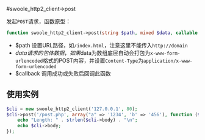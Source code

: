 #swoole_http2_client->post

发起`POST`请求，函数原型：
```php
function swoole_http2_client->post(string $path, mixed $data, callable $callback);
```

* $path 设置URL路径，如`/index.html`，注意这里不能传入`http://domain`
* $data 请求的包体数据，如果$data为数组底层自动会打包为`x-www-form-urlencoded`格式的POST内容，并设置`Content-Type`为`application/x-www-form-urlencoded`
* $callback 调用成功或失败后回调此函数

使用实例
----
```php
$cli = new swoole_http2_client('127.0.0.1', 80); 
$cli->post('/post.php', array("a" => '1234', 'b' => '456'), function ($response) {
	echo "Length: " . strlen($cli->body) . "\n";
	echo $cli->body;
});
```